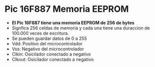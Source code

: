 # Pic 16F887 Memoria EEPROM

* **El Pic 16F887 tiene una memoria EEPROM de 256 de bytes**
* Signfica 256 celdas de memoria y cada una tiene una duraccion de 100.000 veces de escritura.
* Se pueden guardar datos de 0 a 255
* Vdd: Positivo del microcontrolador
* Vss: Negativo del microcontrolador
* Clkin: Osicilador conectado a negativo
* Clkout: Osicilador conectado a negativo
